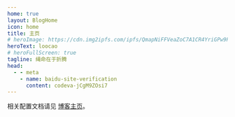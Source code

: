 ```yaml
---
home: true
layout: BlogHome
icon: home
title: 主页
# heroImage: https://cdn.img2ipfs.com/ipfs/QmapNiFFVeaZoC7A1CR4YriGPw9PA42UeV8NDT23ARTKA2?filename=logo.gif
heroText: loocao
# heroFullScreen: true
tagline: 绳命在于折腾
head:
  - - meta
    - name: baidu-site-verification
      content: codeva-jCgM9ZOsi7
---
```


相关配置文档请见 [博客主页](https://theme-hope.vuejs.press/zh/guide/blog/home/)。
